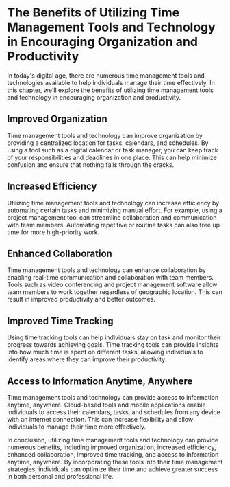 The Benefits of Utilizing Time Management Tools and Technology in Encouraging Organization and Productivity
======================================================================================================================================================================

In today's digital age, there are numerous time management tools and technologies available to help individuals manage their time effectively. In this chapter, we'll explore the benefits of utilizing time management tools and technology in encouraging organization and productivity.

Improved Organization
---------------------

Time management tools and technology can improve organization by providing a centralized location for tasks, calendars, and schedules. By using a tool such as a digital calendar or task manager, you can keep track of your responsibilities and deadlines in one place. This can help minimize confusion and ensure that nothing falls through the cracks.

Increased Efficiency
--------------------

Utilizing time management tools and technology can increase efficiency by automating certain tasks and minimizing manual effort. For example, using a project management tool can streamline collaboration and communication with team members. Automating repetitive or routine tasks can also free up time for more high-priority work.

Enhanced Collaboration
----------------------

Time management tools and technology can enhance collaboration by enabling real-time communication and collaboration with team members. Tools such as video conferencing and project management software allow team members to work together regardless of geographic location. This can result in improved productivity and better outcomes.

Improved Time Tracking
----------------------

Using time tracking tools can help individuals stay on task and monitor their progress towards achieving goals. Time tracking tools can provide insights into how much time is spent on different tasks, allowing individuals to identify areas where they can improve their productivity.

Access to Information Anytime, Anywhere
---------------------------------------

Time management tools and technology can provide access to information anytime, anywhere. Cloud-based tools and mobile applications enable individuals to access their calendars, tasks, and schedules from any device with an internet connection. This can increase flexibility and allow individuals to manage their time more effectively.

In conclusion, utilizing time management tools and technology can provide numerous benefits, including improved organization, increased efficiency, enhanced collaboration, improved time tracking, and access to information anytime, anywhere. By incorporating these tools into their time management strategies, individuals can optimize their time and achieve greater success in both personal and professional life.
